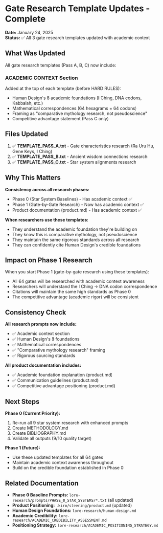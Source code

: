 # Gate Research Template Updates - Complete

**Date:** January 24, 2025  
**Status:** ✅ All 3 gate research templates updated with academic context

## What Was Updated

All gate research templates (Pass A, B, C) now include:

### ACADEMIC CONTEXT Section
Added at the top of each template (before HARD RULES):
- Human Design's 8 academic foundations (I Ching, DNA codons, Kabbalah, etc.)
- Mathematical correspondences (64 hexagrams = 64 codons)
- Framing as "comparative mythology research, not pseudoscience"
- Competitive advantage statement (Pass C only)

## Files Updated

1. ✅ **TEMPLATE_PASS_A.txt** - Gate characteristics research (Ra Uru Hu, Gene Keys, I Ching)
2. ✅ **TEMPLATE_PASS_B.txt** - Ancient wisdom connections research
3. ✅ **TEMPLATE_PASS_C.txt** - Star system alignments research

## Why This Matters

**Consistency across all research phases:**
- Phase 0 (Star System Baselines) - Has academic context ✅
- Phase 1 (Gate-by-Gate Research) - Now has academic context ✅
- Product documentation (product.md) - Has academic context ✅

**When researchers use these templates:**
- They understand the academic foundation they're building on
- They know this is comparative mythology, not pseudoscience
- They maintain the same rigorous standards across all research
- They can confidently cite Human Design's credible foundations

## Impact on Phase 1 Research

When you start Phase 1 (gate-by-gate research using these templates):
- All 64 gates will be researched with academic context awareness
- Researchers will understand the I Ching → DNA codon correspondence
- Citations will maintain the same high standards as Phase 0
- The competitive advantage (academic rigor) will be consistent

## Consistency Check

**All research prompts now include:**
- ✅ Academic context section
- ✅ Human Design's 8 foundations
- ✅ Mathematical correspondences
- ✅ "Comparative mythology research" framing
- ✅ Rigorous sourcing standards

**All product documentation includes:**
- ✅ Academic foundation explanation (product.md)
- ✅ Communication guidelines (product.md)
- ✅ Competitive advantage positioning (product.md)

## Next Steps

**Phase 0 (Current Priority):**
1. Re-run all 9 star system research with enhanced prompts
2. Create METHODOLOGY.md
3. Create BIBLIOGRAPHY.md
4. Validate all outputs (9/10 quality target)

**Phase 1 (Future):**
- Use these updated templates for all 64 gates
- Maintain academic context awareness throughout
- Build on the credible foundation established in Phase 0

## Related Documentation

- **Phase 0 Baseline Prompts:** `lore-research/prompts/PHASE_0_STAR_SYSTEMS/*.txt` (all updated)
- **Product Positioning:** `.kiro/steering/product.md` (updated)
- **Human Design Foundations:** `lore-research/human-design.md`
- **Academic Credibility:** `lore-research/ACADEMIC_CREDIBILITY_ASSESSMENT.md`
- **Positioning Strategy:** `lore-research/ACADEMIC_POSITIONING_STRATEGY.md`
